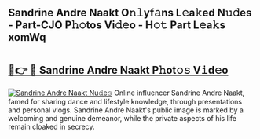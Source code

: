 ## Sandrine Andre Naakt O𝚗𝚕yf𝚊ns L𝚎a𝚔ed N𝚞𝚍es - Part-CJO P𝚑𝚘tos Vi𝚍𝚎o - H𝚘𝚝 Part L𝚎a𝚔s xomWq

# <h2><a href="http://kf89431.oniu.top/?m=Sandrine+Andre+Naakt">🔗👉 🔴 Sandrine Andre Naakt P𝚑ot𝚘𝚜 V𝚒d𝚎o</a></h2>

[![Sandrine Andre Naakt Nu𝚍e𝚜](https://i.imgur.com/0qMVB7G.gif)](http://kf89431.oniu.top/?m=Sandrine+Andre+Naakt)
Online influencer Sandrine Andre Naakt, famed for sharing dance and lifestyle knowledge, through presentations and personal vlogs. Sandrine Andre Naakt's public image is marked by a welcoming and genuine demeanor, while the private aspects of his life remain cloaked in secrecy.  
